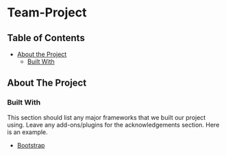 # Team-Project

<!-- TABLE OF CONTENTS -->
## Table of Contents
* [About the Project](#about-the-project)
  * [Built With](#built-with)

<!-- ABOUT THE PROJECT -->
## About The Project

### Built With
This section should list any major frameworks that we built our project using. Leave any add-ons/plugins for the acknowledgements section. Here is an example.
* [Bootstrap](https://getbootstrap.com)

